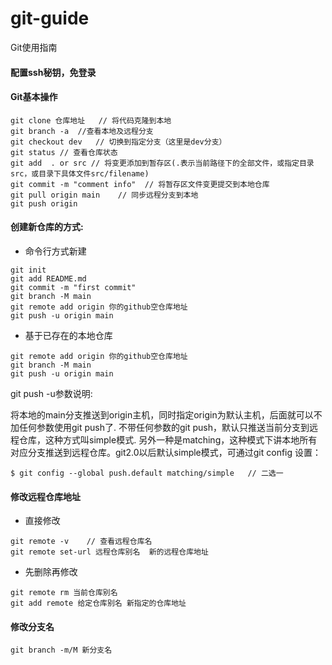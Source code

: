 # git-guide
Git使用指南
#### 配置ssh秘钥，免登录  

#### Git基本操作
```
git clone 仓库地址   // 将代码克隆到本地
git branch -a  //查看本地及远程分支
git checkout dev   // 切换到指定分支（这里是dev分支）
git status // 查看仓库状态
git add  . or src // 将变更添加到暂存区(.表示当前路径下的全部文件，或指定目录src，或目录下具体文件src/filename)
git commit -m "comment info"  // 将暂存区文件变更提交到本地仓库
git pull origin main    // 同步远程分支到本地
git push origin
```

#### 创建新仓库的方式:  
- 命令行方式新建
```
git init
git add README.md
git commit -m "first commit"
git branch -M main
git remote add origin 你的github空仓库地址
git push -u origin main
```  
- 基于已存在的本地仓库
```
git remote add origin 你的github空仓库地址
git branch -M main  
git push -u origin main
```
git push -u参数说明:  

将本地的main分支推送到origin主机，同时指定origin为默认主机，后面就可以不加任何参数使用git push了.
不带任何参数的git push，默认只推送当前分支到远程仓库，这种方式叫simple模式.
另外一种是matching，这种模式下讲本地所有对应分支推送到远程仓库。git2.0以后默认simple模式，可通过git config 设置：  
```
$ git config --global push.default matching/simple   // 二选一
```
#### 修改远程仓库地址
- 直接修改
```
git remote -v    // 查看远程仓库名
git remote set-url 远程仓库别名  新的远程仓库地址
```
- 先删除再修改
```
git remote rm 当前仓库别名
git add remote 给定仓库别名 新指定的仓库地址
```

#### 修改分支名  
```
git branch -m/M 新分支名
```
